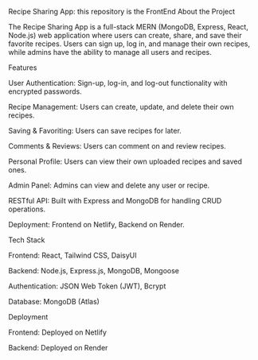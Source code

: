 Recipe Sharing App: this repository is the FrontEnd
About the Project

The Recipe Sharing App is a full-stack MERN (MongoDB, Express, React, Node.js) web application where users can create, share, and save their favorite recipes. Users can sign up, log in, and manage their own recipes, while admins have the ability to manage all users and recipes.

Features

User Authentication: Sign-up, log-in, and log-out functionality with encrypted passwords.

Recipe Management: Users can create, update, and delete their own recipes.

Saving & Favoriting: Users can save recipes for later.

Comments & Reviews: Users can comment on and review recipes.

Personal Profile: Users can view their own uploaded recipes and saved ones.

Admin Panel: Admins can view and delete any user or recipe.

RESTful API: Built with Express and MongoDB for handling CRUD operations.

Deployment: Frontend on Netlify, Backend on Render.

Tech Stack

Frontend: React, Tailwind CSS, DaisyUI

Backend: Node.js, Express.js, MongoDB, Mongoose

Authentication: JSON Web Token (JWT), Bcrypt

Database: MongoDB (Atlas)


Deployment

Frontend: Deployed on Netlify

Backend: Deployed on Render

